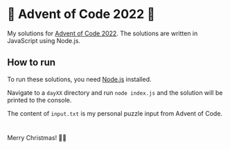# 🎄 Advent of Code 2022 🎄

My solutions for [Advent of Code 2022](https://adventofcode.com/2022). The solutions are written in JavaScript using Node.js.

## How to run

To run these solutions, you need [Node.js](https://nodejs.org/en/) installed.

Navigate to a `dayXX` directory and run `node index.js` and the solution will be printed to the console.

The content of `input.txt` is my personal puzzle input from Advent of Code.


#
Merry Christmas! 🎄🎁

